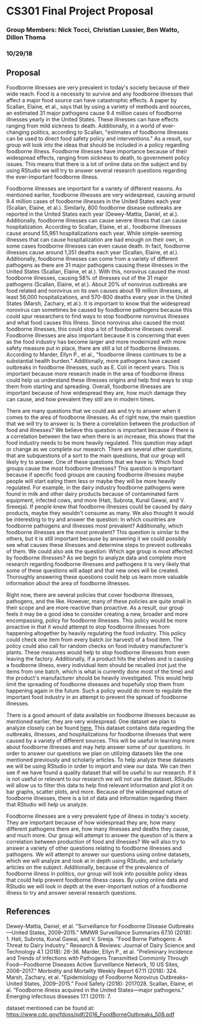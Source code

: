 # CS301 Final Project Proposal
### Group Members: Nick Tocci, Christian Lussier, Ben Watto, Dillon Thoma
### 10/29/18
## Proposal
Foodborne illnesses are very prevalent in today's society because of their wide reach. Food is a necessity to survive and any foodborne illnesses that affect a major food source can have catastrophic effects. A paper by Scallan, Elaine, et al., says that by using a variety of methods and sources, an estimated 31 major pathogens cause 9.4 million cases of foodborne illnesses yearly in the United States. These illnesses can have effects ranging from mild sickness to death. Additionally, in a world of ever-changing politics, according to Scallan, "estimates of foodborne illnesses can be used to direct food safety policy and interventions." As a result, our group will look into the ideas that should be included in a policy regarding foodborne illness. Foodborne illnesses have importance because of their widespread effects, ranging from sickness to death, to government policy issues. This means that there is a lot of online data on the subject and by using RStudio we will try to answer several research questions regarding the ever-important foodborne illness.

Foodborne illnesses are important for a variety of different reasons. As mentioned earlier, foodborne illnesses are very widespread, causing around 9.4 million cases of foodborne illnesses in the United States each year (Scallan, Elaine, et al.). Similarly, 800 foodborne disease outbreaks are reported in the United States each year (Dewey-Mattia, Daniel, et al.). Additionally, foodborne illnesses can cause severe illness that can cause hospitalization. According to Scallan, Elaine, et al., foodborne illnesses cause around 55,961 hospitalizations each year. While simple-seeming illnesses that can cause hospitalization are bad enough on their own, in some cases foodborne illnesses can even cause death. In fact, foodborne illnesses cause around 1,351 deaths each year (Scallan, Elaine, et al.). Additionally, foodborne illnesses can come from a variety of different pathogens as there are 31 major pathogens causing these illnesses in the United States (Scallan, Elaine, et al.). With this, norovirus caused the most foodborne illnesses, causing 58% of illnesses out of the 31 major pathogens (Scallan, Elaine, et al.). About 20% of norovirus outbreaks are food related and norovirus on its own causes about 19 million illnesses, at least 56,000 hospitalizations, and 570-800 deaths every year in the United States (Marsh, Zachary, et al.). It is important to know that the widespread norovirus can sometimes be caused by foodborne pathogens because this could spur researchers to find ways to stop foodborne norovirus illnesses and what food causes this illness. Since norovirus also caused the most foodborne illnesses, this could stop a lot of foodborne illnesses overall. Foodborne illnesses are also important because it is concerning that even as the food industry has become larger and more modernized with more safety measure put in place, there are still a lot of foodborne illnesses. According to Marder, Ellyn P., et al., "foodborne illness continues to be a substantial health burden." Additionally, more pathogens have caused outbreaks in foodborne illnesses, such as E. Coli in recent years. This is important because more research made in the area of foodborne illness could help us understand these illnesses origins and help find ways to stop them from starting and spreading. Overall, foodborne illnesses are important because of how widespread they are, how much damage they can cause, and how prevalent they still are in modern times.

There are many questions that we could ask and try to answer when it comes to the area of foodborne illnesses. As of right now, the main question that we will try to answer is: Is there a correlation between the production of food and illnesses? We believe this question is important because if there is a correlation between the two when there is an increase, this shows that the food industry needs to be more heavily regulated. This question may adapt or change as we complete our research. There are several other questions, that are subquestions of a sort to the main questions, that our group will likely try to answer. One of these questions that we have is: Which food groups cause the most foodborne illnesses? This question is important because if specific food groups are causing foodborne illnesses maybe people will start eating them less or maybe they will be more heavily regulated. For example, in the dairy industry foodborne pathogens were found in milk and other dairy products because of contaminated farm equipment, infected cows, and more (Hati, Subrota, Kunal Gawai, and V. Sreeeja). If people knew that foodborne illnesses could be caused by dairy products, maybe they wouldn't consume as many. We also thought it would be interesting to try and answer the question: In which countries are foodborne pathogens and illnesses most prevalent? Additionally, which foodborne illnesses are the most prevalent? This question is similar to the others, but it is still important because by answering it we could possibly see what causes these illnesses and determine steps to prevent outbreaks of them. We could also ask the question: Which age group is most affected by foodborne illnesses? As we begin to analyze data and complete more research regarding foodborne illnesses and pathogens it is very likely that some of these questions will adapt and that new ones will be created. Thoroughly answering these questions could help us learn more valuable information about the area of foodborne illnesses.

Right now, there are several policies that cover foodborne illnesses, pathogens, and the like. However, many of these policies are quite small in their scope and are more reactive than proactive. As a result, our group feels it may be a good idea to consider creating a new, broader and more encompassing, policy for foodborne illnesses. This policy would be more proactive in that it would attempt to stop foodborne illnesses from happening altogether by heavily regulating the food industry. This policy could check one item from every batch (or harvest) of a food item. The policy could also call for random checks on food industry manufacturer's plants. These measures would help to stop foodborne illnesses from even leaving the factory. Additionally, if a product hits the shelves and is causing a foodborne illness, every individual item should be recalled (not just the items from one batch, which is what is currently done most of the time) and the product's manufacturer should be heavily investigated. This would help limit the spreading of foodborne diseases and hopefully stop them from happening again in the future. Such a policy would do more to regulate the important food industry in an attempt to prevent the spread of foodborne illnesses.

There is a good amount of data available on foodborne illnesses because as mentioned earlier, they are very widespread. One dataset we plan to analyze closely can be found [here.](https://www.cdc.gov/fdoss/pdf/2016_FoodBorneOutbreaks_508.pdf) This dataset contains data regarding the outbreaks, illnesses, and hospitalizations for foodborne illnesses that were caused by a variety of different sources. This will be useful in learning more about foodborne illnesses and may help answer some of our questions. In order to answer our questions we plan on utilizing datasets like the one mentioned previously and scholarly articles. To help analyze these datasets we will be using RStudio in order to import and view our data. We can then see if we have found a quality dataset that will be useful to our research. If it is not useful or relevant to our research we will not use the dataset. RStudio will allow us to filter this data to help find relevant information and plot it on bar graphs, scatter plots, and more. Because of the widespread nature of foodborne illnesses, there is a lot of data and information regarding them that RStudio will help us analyze.

Foodborne illnesses are a very prevalent type of illness in today's society. They are important because of how widespread they are, how many different pathogens there are, how many illnesses and deaths they cause, and much more. Our group will attempt to answer the question of is there a correlation between production of food and illnesses? We will also try to answer a variety of other questions relating to foodborne illnesses and pathogens. We will attempt to answer our questions using online datasets, which we will analyze and look at in depth using RStudio, and scholarly articles on the subject. Additionally, because of the prevalence of foodborne illness in politics, our group will look into possible policy ideas that could help prevent foodborne illness cases. By using online data and RStudio we will look in depth at the ever-important notion of a foodborne illness to try and answer several research questions.

## References
Dewey-Mattia, Daniel, et al. "Surveillance for Foodborne Disease Outbreaks—United States, 2009–2015." MMWR Surveillance Summaries 67.10 (2018): 1.
Hati, Subrota, Kunal Gawai, and V. Sreeja. "Food Borne Pathogens: A Threat to Dairy Industry." Research & Reviews: Journal of Dairy Science and Technology 4.1 (2018): 28-36.
Marder, Ellyn P., et al. "Preliminary Incidence and Trends of Infections with Pathogens Transmitted Commonly Through Food—Foodborne Diseases Active Surveillance Network, 10 US Sites, 2006–2017." Morbidity and Mortality Weekly Report 67.11 (2018): 324.
Marsh, Zachary, et al. "Epidemiology of Foodborne Norovirus Outbreaks–United States, 2009–2015." Food Safety (2018): 2017028.
Scallan, Elaine, et al. "Foodborne illness acquired in the United States—major pathogens." Emerging infectious diseases 17.1 (2011): 7.

dataset mentioned can be found at: https://www.cdc.gov/fdoss/pdf/2016_FoodBorneOutbreaks_508.pdf

